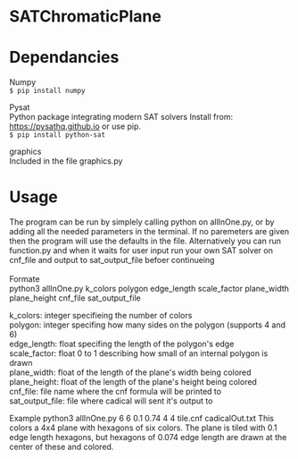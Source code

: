 # SATChromaticPlane
# Dependancies
Numpy <br/>
`$ pip install numpy`

Pysat <br/>
Python package integrating modern SAT solvers
Install from: 
https://pysathq.github.io or use pip. <br/>
`$ pip install python-sat`

graphics <br/>
Included in the file graphics.py

# Usage
The program can be run by simplely calling python on allInOne.py, or by adding all the needed parameters in the terminal. If no paremeters 
are given then the program will use the defaults in the file. Alternatively you can run function.py and when it waits for user input run 
your own SAT solver on cnf_file and output to sat_output_file befoer continueing <br/> <br/>
Formate<br/>
python3 allInOne.py k_colors polygon edge_length scale_factor plane_width plane_height cnf_file sat_output_file

k_colors: integer specifieing the number of colors<br/>
polygon: integer specifing how many sides on the polygon (supports 4 and 6)<br/>
edge_length: float specifing the length of the polygon's edge<br/>
scale_factor: float 0 to 1 describing how small of an internal polygon is drawn<br/>
plane_width: float of the length of the plane's width being colored<br/>
plane_height: float of the length of the plane's height being colored<br/>
cnf_file: file name where the cnf formula will be printed to<br/>
sat_output_file: file where cadical will sent it's output to<br/>

Example
python3 allInOne.py 6 6 0.1 0.74 4 4 tile.cnf cadicalOut.txt
This colors a 4x4 plane with hexagons of six colors. The plane is tiled with 0.1 edge length hexagons,
but hexagons of 0.074 edge length are drawn at the center of these and colored.
